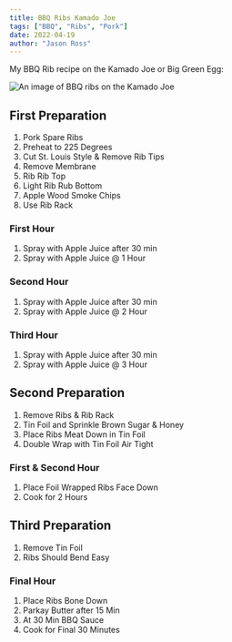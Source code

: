```yaml
---
title: BBQ Ribs Kamado Joe
tags: ["BBQ", "Ribs", "Pork"]
date: 2022-04-19
author: "Jason Ross"
---
```


My BBQ Rib recipe on the Kamado Joe or Big Green Egg:

![An image of BBQ ribs on the Kamado Joe](/bbq-ribs-kamado.png)

## First Preparation

1. Pork Spare Ribs
2. Preheat to 225 Degrees
3. Cut St. Louis Style & Remove Rib Tips
4. Remove Membrane
5. Rib Rib Top
6. Light Rib Rub Bottom
7. Apple Wood Smoke Chips
8. Use Rib Rack

### First Hour

1. Spray with Apple Juice after 30 min
2. Spray with Apple Juice @ 1 Hour

### Second Hour

1. Spray with Apple Juice after 30 min
2. Spray with Apple Juice @ 2 Hour

### Third Hour

1. Spray with Apple Juice after 30 min
2. Spray with Apple Juice @ 3 Hour

## Second Preparation

1. Remove Ribs & Rib Rack
2. Tin Foil and Sprinkle Brown Sugar & Honey
3. Place Ribs Meat Down in Tin Foil
4. Double Wrap with Tin Foil Air Tight

### First & Second Hour

1. Place Foil Wrapped Ribs Face Down
2. Cook for 2 Hours

## Third Preparation

1. Remove Tin Foil
2. Ribs Should Bend Easy

### Final Hour

1. Place Ribs Bone Down
2. Parkay Butter after 15 Min
3. At 30 Min BBQ Sauce
4. Cook for Final 30 Minutes
